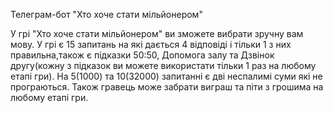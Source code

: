 Телеграм-бот "Хто хоче стати мільйонером"

У грі "Хто хоче стати мільйонером" ви зможете вибрати зручну вам мову.
У грі є 15 запитань на які дається 4 відповіді і тільки 1 з них правильна,також є підказки 50:50, Допомога залу та Дзвінок другу(кожну з підказок ви можете використати тільки 1 раз на любому етапі гри).
На 5(1000) та 10(32000) запитанні є дві неспалимі суми які не програються.
Також гравець може забрати виграш та піти з грошима на любому етапі гри.
